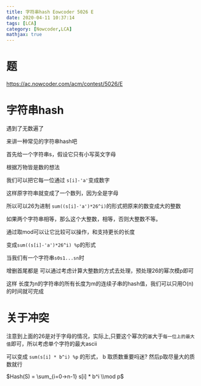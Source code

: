 ```yaml
---
title: 字符串hash Eowcoder 5026 E
date: 2020-04-11 10:37:14
tags: [LCA]
category: [Nowcoder,LCA]
mathjax: true
---
```


# 题

https://ac.nowcoder.com/acm/contest/5026/E

# 字符串hash

遇到了无数遍了

来讲一种常见的字符串hash吧

首先给一个字符串s，假设它只有小写英文字母

根据万物皆是数的想法

我们可以把它每一位通过 `s[i]-'a'`变成数字

这样原字符串就变成了一个数列，因为全是字母

所以可以26为进制 `sum((s[i]-'a')*26^i)`的形式把原来的数变成大的整数

如果两个字符串相等，那么这个大整数，相等，否则大整数不等。

通过取mod可以让它比较可以操作，和支持更长的长度

变成`sum((s[i]-'a')*26^i) %p`的形式

当我们有一个字符串`s0s1...sn`时

增删首尾都是 可以通过考虑计算大整数的方式去处理，预处理26的幂次模p即可

这样 长度为n的字符串的所有长度为m的连续子串的hash值，我们可以只用O(n)的时间就可完成

# 关于冲突

注意到上面的26是对于字母的情况，实际上,只要这个幂次的`基`大于`每一位上的最大值`即可，所以考虑单个字符的最大ascii

可以变成 `sum(s[i] * b^i) %p` 的形式， b 取质数重要吗迷? 然后p取尽量大的质数就行

$Hash(S) = \sum_{i=0->n-1} s[i] * b^i \\mod p$

